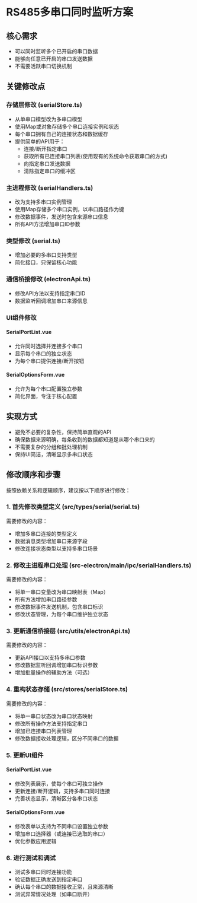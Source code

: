 # RS485多串口同时监听方案

## 核心需求

- 可以同时监听多个已开启的串口数据
- 能够向任意已开启的串口发送数据
- 不需要活跃串口切换机制

## 关键修改点

### 存储层修改 (serialStore.ts)

- 从单串口模型改为多串口模型
- 使用Map或对象存储多个串口连接实例和状态
- 每个串口拥有自己的连接状态和数据缓存
- 提供简单的API用于：
  - 连接/断开指定串口
  - 获取所有已连接串口列表(使用现有的系统命令获取串口的方式)
  - 向指定串口发送数据
  - 清除指定串口的缓冲区

### 主进程修改 (serialHandlers.ts)

- 改为支持多串口实例管理
- 使用Map存储多个串口实例，以串口路径作为键
- 修改数据事件，发送时包含来源串口信息
- 所有API方法增加串口ID参数

### 类型修改 (serial.ts)

- 增加必要的多串口支持类型
- 简化接口，只保留核心功能

### 通信桥接修改 (electronApi.ts)

- 修改API方法以支持指定串口ID
- 数据监听回调增加串口来源信息

### UI组件修改

#### SerialPortList.vue

- 允许同时选择并连接多个串口
- 显示每个串口的独立状态
- 为每个串口提供连接/断开按钮

#### SerialOptionsForm.vue

- 允许为每个串口配置独立参数
- 简化界面，专注于核心配置

## 实现方式

- 避免不必要的复杂性，保持简单直观的API
- 确保数据来源明确，每条收到的数据都知道是从哪个串口来的
- 不需要复杂的分组和批处理机制
- 保持UI简洁，清晰显示多串口状态

## 修改顺序和步骤

按照依赖关系和逻辑顺序，建议按以下顺序进行修改：

### 1. 首先修改类型定义 (src/types/serial/serial.ts)

需要修改的内容：

- 增加多串口连接的类型定义
- 数据消息类型增加串口来源字段
- 修改连接状态类型以支持多串口场景

### 2. 修改主进程串口处理 (src-electron/main/ipc/serialHandlers.ts)

需要修改的内容：

- 将单一串口变量改为串口映射表（Map）
- 所有方法增加串口路径参数
- 修改数据事件发送机制，包含串口标识
- 修改状态管理，为每个串口维护独立状态

### 3. 更新通信桥接层 (src/utils/electronApi.ts)

需要修改的内容：

- 更新API接口以支持多串口参数
- 修改数据监听回调增加串口标识参数
- 增加批量操作的辅助方法（可选）

### 4. 重构状态存储 (src/stores/serialStore.ts)

需要修改的内容：

- 将单一串口状态改为串口状态映射
- 修改所有操作方法支持指定串口
- 增加已连接串口列表管理
- 修改数据接收处理逻辑，区分不同串口的数据

### 5. 更新UI组件

#### SerialPortList.vue

- 修改列表展示，使每个串口可独立操作
- 更新连接/断开逻辑，支持多串口同时连接
- 完善状态显示，清晰区分各串口状态

#### SerialOptionsForm.vue

- 修改表单以支持为不同串口设置独立参数
- 增加串口选择器（或连接已选取的串口）
- 优化参数应用逻辑

### 6. 进行测试和调试

- 测试多串口同时连接功能
- 验证数据正确发送到指定串口
- 确认每个串口的数据接收正常，且来源清晰
- 测试异常情况处理（如串口断开）
